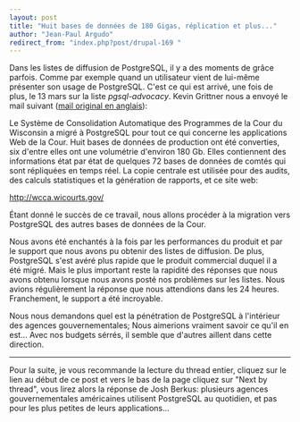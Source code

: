```yaml
---
layout: post
title: "Huit bases de données de 180 Gigas, réplication et plus..."
author: "Jean-Paul Argudo"
redirect_from: "index.php?post/drupal-169 "
---
```



<p>

Dans les listes de diffusion de PostgreSQL, il y a des moments de grâce parfois. Comme par exemple quand un utilisateur vient de lui-même présenter son usage de PostgreSQL. C'est ce qui est arrivé, une fois de plus, le 13 mars sur la liste <em>pgsql-advocacy</em>. Kevin Grittner nous a envoyé le mail suivant (<a href="http://archives.postgresql.org/pgsql-advocacy/2006-03/msg00113.php" target="_blank">mail original en anglais</a>):

</p>

<!--more-->


Le Système de Consolidation Automatique des Programmes de la Cour du Wisconsin a migré à PostgreSQL pour tout ce qui concerne les applications Web de la Cour. Huit bases de données de production ont été converties, six d'entre elles ont une volumétrie d'environ 180 Gb. Elles contiennent des informations état par état de quelques 72 bases de données de comtés qui sont répliquées en temps réel. La copie centrale est utilisée pour des audits, des calculs statistiques et la génération de rapports, et ce site web:

<a href="http://wcca.wicourts.gov/" target="_blank">http://wcca.wicourts.gov/</a>

<p>Étant donné le succès de ce travail, nous allons procéder à la migration vers PostgreSQL des autres bases de données de la Cour.</p>

<p>Nous avons été enchantés à la fois par les performances du produit et par le support que nous avons pu obtenir des listes de diffusion. De plus, PostgreSQL s'est avéré plus rapide que le produit commercial duquel il a été migré. Mais le plus important reste la rapidité des réponses que nous avons obtenu lorsque nous avons posté nos problèmes sur les listes. Nous avions régulièrement la réponse que nous attendions dans les 24 heures. Franchement, le support a été incroyable.</p>

<p>Nous nous demandons quel est la pénétration de PostgreSQL à l'intérieur des agences gouvernementales; Nous aimerions vraiment savoir ce qu'il en est... Avec nos budgets sérrés, il semble que d'autres aillent dans cette direction.</p>

<hr />

Pour la suite, je vous recommande la lecture du thread entier, cliquez sur le lien au début de ce post et vers le bas de la page cliquez sur "Next by thread", vous lirez alors la réponse de Josh Berkus: plusieurs agences gouvernementales américaines utilisent PostgreSQL au quotidien, et pas pour les plus petites de leurs applications...